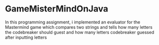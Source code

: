 # GameMisterMindOnJava
In this programming assignment, i  implemented  an evaluator for the Mastermind game which compares two strings and tells how many letters the codebreaker should guest  and how many letters codebreaker guessed after inputting letters
